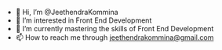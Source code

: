 - 👋 Hi, I’m @JeethendraKommina
- 👀 I’m interested in Front End Development 
- 🌱 I’m currently mastering the skills of Front End Development 
- 📫 How to reach me through jeethendrakommina@gmail.com

<!---
JeethendraKommina/JeethendraKommina is a ✨ special ✨ repository because its `README.md` (this file) appears on your GitHub profile.
You can click the Preview link to take a look at your changes.
--->
